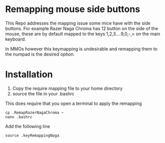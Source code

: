 # Remapping mouse side buttons

This Repo addresses the mapping issue some mice have with the side buttons. 
For example Razer Naga Chroma has 12 button on the side of the mouse, these are by default mapped to the keys 1,2,3....9,0,-,= on the main keyboard.

In MMOs however this keymapping is undesirable and remapping them to the numpad is the desired option.

# Installation

1. Copy the require mapping file to your home directory
1. source the file in your .bashrc

This does require that you open a terminal to apply the remapping

```
cp .RemapRazerNagaChroma ~
nano .bashrc
```
Add the following line
```
source .keyRemappingNaga
```
